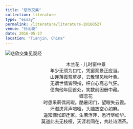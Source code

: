 ```yaml
---
title: "悲欣交集"
collection: literature
type: "essay"
permalink: /literature/literature-20160527
venue: "孙沁璇"
date: 2016-05-27
location: "Tianjin, China"
---
```



![悲欣交集见观经](https://sunqinxuan.github.io/images/literature-20160527-image1.jpg)



<center>
木兰花 · 儿时窗中景<br>
年少无须为口忙，凭窗观景正应当。<br>
山连落霞荒草尽，云散轻风秋叶黄。<br>
无谓世情皆颐指，枉自心高志气狂。<br>
便向他年回首处，笑数前因册中藏。
</center>



<center>
蝶恋花<br>
时患采薪偶闲暇。酷暑闭门，望眼失云霞。<br>
汗湿浃背声喑哑，头脑放空心如麻。<br>
遥知惆怅即迁家。生若浮萍，愿行尽纷华。<br>
莫道此去无枝桠，天涯若同在，共赴诗酒茶。
</center>

